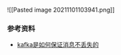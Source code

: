 ![[Pasted image 20211101103941.png]]

### 参考资料
- [kafka是如何保证消息不丢失的](https://cloud.tencent.com/developer/article/1589157)